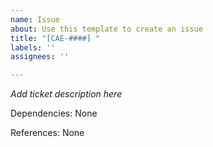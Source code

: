 ```yaml
---
name: Issue
about: Use this template to create an issue
title: "[CAE-####] "
labels: ''
assignees: ''

---
```


*Add ticket description here*

Dependencies:
None

References:
None
